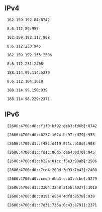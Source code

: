 ## IPv4
```
 162.159.192.84:8742
```
```
 8.6.112.89:955
```
```
 162.159.192.117:908
```
```
 8.6.112.233:945
```
```
 162.159.192.155:2506
```
```
 8.6.112.231:2408
```
```
 188.114.99.114:5279
```
```
 8.6.112.104:1010
```
```
 188.114.99.150:939
```
```
 188.114.98.229:2371
```

## IPv6
```
 [2606:4700:d0::f1f0:bf92:dab3:fd6b]:8742
```
```
 [2606:4700:d0::8237:1624:bc97:cd79]:955
```
```
 [2606:4700:d1::f482:d4f9:921c:b18d]:908
```
```
 [2606:4700:d1::fd1c:86d5:ce64:0d70]:945
```
```
 [2606:4700:d1::b22a:01cc:f5e3:98ab]:2506
```
```
 [2606:4700:d0::7cd4:209d:3d93:7b42]:2408
```
```
 [2606:4700:d0::ceda:dba3:ccb3:dcbe]:5279
```
```
 [2606:4700:d1::3304:3248:215b:a037]:1010
```
```
 [2606:4700:d0::0191:e854:4dfd:8578]:939
```
```
 [2606:4700:d1::7d31:735a:0c43:e791]:2371
```
